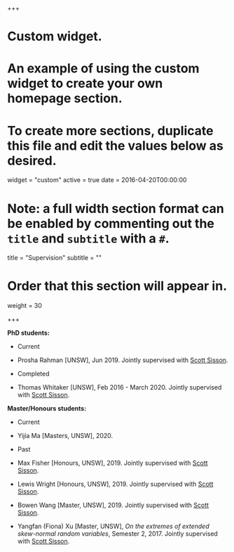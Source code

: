 +++
# Custom widget.
# An example of using the custom widget to create your own homepage section.
# To create more sections, duplicate this file and edit the values below as desired.
widget = "custom"
active = true
date = 2016-04-20T00:00:00

# Note: a full width section format can be enabled by commenting out the `title` and `subtitle` with a `#`.
title = "Supervision"
subtitle = ""

# Order that this section will appear in.
weight = 30

+++

**PhD students:**

- Current

 - Prosha Rahman [UNSW], Jun 2019. Jointly supervised with [Scott Sisson](https://web.maths.unsw.edu.au/~scott/).

- Completed

- Thomas Whitaker [UNSW], Feb 2016 - March 2020. Jointly supervised with [Scott Sisson](https://web.maths.unsw.edu.au/~scott/).

**Master/Honours students:**

- Current

- Yijia Ma [Masters, UNSW], 2020. 


- Past

- Max Fisher [Honours, UNSW], 2019. Jointly supervised with [Scott Sisson](https://web.maths.unsw.edu.au/~scott/).
 - Lewis Wright [Honours, UNSW], 2019. Jointly supervised with [Scott Sisson](https://web.maths.unsw.edu.au/~scott/).
 - Bowen Wang [Master, UNSW], 2019. Jointly supervised with [Scott Sisson](https://web.maths.unsw.edu.au/~scott/).
 - Yangfan (Fiona) Xu [Master, UNSW], *On the extremes of extended skew-normal random variables*, Semester 2, 2017. Jointly supervised with [Scott Sisson](https://web.maths.unsw.edu.au/~scott/).
